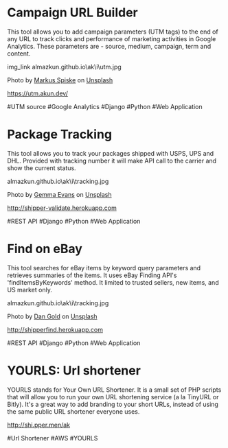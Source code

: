 # Campaign URL Builder

This tool allows you to add campaign parameters (UTM tags) to the end of any URL to track clicks and performance of marketing activities in Google Analytics. These parameters are - source, medium, campaign, term and content.

img_link
almazkun.github.io\ak\i\utm.jpg

<span>Photo by <a href="https://unsplash.com/@markusspiske?utm_source=unsplash&amp;utm_medium=referral&amp;utm_content=creditCopyText">Markus Spiske</a> on <a href="https://unsplash.com/s/photos/tracking?utm_source=unsplash&amp;utm_medium=referral&amp;utm_content=creditCopyText">Unsplash</a></span>

https://utm.akun.dev/

#UTM source
#Google Analytics
#Django
#Python
#Web Application



# Package Tracking

This tool allows you to track your packages shipped with USPS, UPS and DHL. Provided with tracking number it will make API call to the carrier and show the current status.

almazkun.github.io\ak\i\tracking.jpg

<span>Photo by <a href="https://unsplash.com/@stayandroam?utm_source=unsplash&amp;utm_medium=referral&amp;utm_content=creditCopyText">Gemma Evans</a> on <a href="https://unsplash.com/s/photos/shipment?utm_source=unsplash&amp;utm_medium=referral&amp;utm_content=creditCopyText">Unsplash</a></span>

http://shipper-validate.herokuapp.com

#REST API
#Django
#Python
#Web Application

# Find on eBay
This tool searches for eBay items by keyword query parameters and retrieves summaries of the items. It uses eBay Finding API's 'findItemsByKeywords' method. It limited to trusted sellers, new items, and US market only.

almazkun.github.io\ak\i\tracking.jpg

<span>Photo by <a href="https://unsplash.com/@danielcgold?utm_source=unsplash&amp;utm_medium=referral&amp;utm_content=creditCopyText">Dan Gold</a> on <a href="https://unsplash.com/s/photos/buy?utm_source=unsplash&amp;utm_medium=referral&amp;utm_content=creditCopyText">Unsplash</a></span>

http://shipperfind.herokuapp.com

#REST API
#Django
#Python
#Web Application

# YOURLS: Url shortener

YOURLS stands for Your Own URL Shortener. It is a small set of PHP scripts that will allow you to run your own URL shortening service (a la TinyURL or Bitly).
It's a great way to add branding to your short URLs, instead of using the same public URL shortener everyone uses.

http://shi.pper.men/ak

#Url Shortener
#AWS
#YOURLS